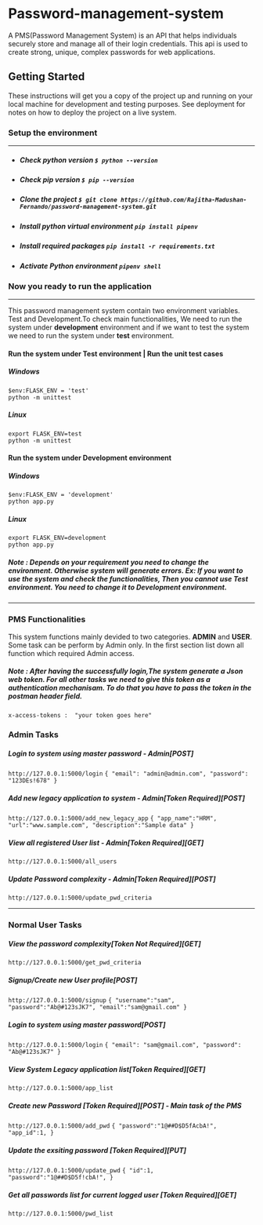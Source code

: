 # Password-management-system
A PMS(Password Management System) is an API that helps individuals securely store and manage all of their login credentials. This api is used to create strong, unique, complex passwords for web applications. 

## Getting Started
These instructions will get you a copy of the project up and running on your local machine for development and testing purposes. See deployment for notes on how to deploy the project on a live system.

### Setup the environment

------------


-  ##### Check python version `$ python --version`
- ##### Check pip version `$ pip --version`
- ##### Clone the project `$ git clone https://github.com/Rajitha-Madushan-Fernando/password-management-system.git`
-  ##### Install python virtual environment `pip install pipenv`
- #####  Install required packages  `pip install -r requirements.txt` 
- #####  Activate Python environment `pipenv shell` 


### Now you ready to run the application

------------
This  password management system contain two environment variables. Test and Development.To check main functionalities, We need to run the system under **development** environment and if we want to test the system we need to run the system under **test** environment.

#### Run the system under Test environment | Run the unit test cases
##### Windows 
	$env:FLASK_ENV = 'test'
	python -m unittest
##### Linux
	export FLASK_ENV=test
	python -m unittest

#### Run the system under Development environment
##### Windows 
	$env:FLASK_ENV = 'development'
	python app.py
##### Linux
	export FLASK_ENV=development
	python app.py

##### Note : Depends on your requirement you need to change the environment. Otherwise system will generate errors. Ex: If you want to use the system and check the functionalities, Then you cannot use Test environment. You need to change it to **Development environment**.
------------
### PMS Functionalities
This system functions mainly devided to two categories. **ADMIN** and **USER**.  Some task can be perform by Admin only. In the first section list down all  function which required Admin access.

##### Note : After having the  successfully login,The system generate a Json web token. For all other tasks we need to give this token as a authentication mechanisam. To do that you have to pass the token in the postman header field. 
`x-access-tokens :  "your token goes here"`

### Admin  Tasks
##### Login to system using master password - Admin[POST]
`http://127.0.0.1:5000/login`
`{
	"email": "admin@admin.com",
	"password": "123DEs!678"
}`

##### Add new legacy application to system - Admin[Token Required][POST]
`http://127.0.0.1:5000/add_new_legacy_app`
 `{
    "app_name":"HRM",
    "url":"www.sample.com",
    "description":"Sample data"
}`
##### View all registered User list - Admin[Token Required][GET]
`http://127.0.0.1:5000/all_users`

##### Update Password complexity - Admin[Token Required][POST]
`http://127.0.0.1:5000/update_pwd_criteria`

 

------------

### Normal User Tasks
##### View the password complexity[Token Not Required][GET] 
 `http://127.0.0.1:5000/get_pwd_criteria`

##### Signup/Create new User profile[POST]
 `http://127.0.0.1:5000/signup`
 `{
	"username":"sam",
	"password":"Ab@#123sJK7",
	"email":"sam@gmail.com"
}`
##### Login to system using master password[POST]
`http://127.0.0.1:5000/login`
`{
	"email": "sam@gmail.com",
	"password": "Ab@#123sJK7"
}`
##### View System Legacy application list[Token Required][GET]
 `http://127.0.0.1:5000/app_list`

##### Create new Password [Token Required][POST] - Main task of the PMS
`http://127.0.0.1:5000/add_pwd`
 `{
	"password":"1@##D$D5fAcbA!",
	"app_id":1,
}`
##### Update the exsiting password [Token Required][PUT]
`http://127.0.0.1:5000/update_pwd`
 `{
	"id":1,
	"password":"1@##D$D5f!cbA!",
}`


##### Get all passwords list for current logged user [Token Required][GET]
`http://127.0.0.1:5000/pwd_list`
